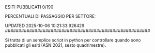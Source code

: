 ESITI PUBBLICATI 0/190 

PERCENTUALI DI PASSAGGIO PER SETTORE:

UPDATED 2025-10-06 10:21:33.926429
###################################################### 

Si tratta di un semplice script in python per controllare quando sono pubblicati gli esiti (ASN 2021, sesto quadrimestre).

